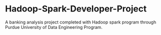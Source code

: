 # Hadoop-Spark-Developer-Project
A banking analysis project completed with Hadoop spark program through Purdue University of Data Engineering Program.
